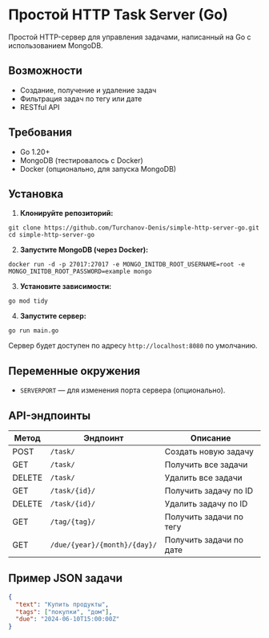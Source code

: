 ﻿
# Простой HTTP Task Server (Go)

Простой HTTP-сервер для управления задачами, написанный на Go с использованием MongoDB.

## Возможности

- Создание, получение и удаление задач
- Фильтрация задач по тегу или дате
- RESTful API

## Требования

- Go 1.20+
- MongoDB (тестировалось с Docker)
- Docker (опционально, для запуска MongoDB)

## Установка

1. **Клонируйте репозиторий:**
```
git clone https://github.com/Turchanov-Denis/simple-http-server-go.git
cd simple-http-server-go
   ```

2. **Запустите MongoDB (через Docker):**
```
docker run -d -p 27017:27017 -e MONGO_INITDB_ROOT_USERNAME=root -e MONGO_INITDB_ROOT_PASSWORD=example mongo
   ```

3. **Установите зависимости:**
```
go mod tidy
   ```

4. **Запустите сервер:**
```
go run main.go
   ```
   Сервер будет доступен по адресу `http://localhost:8080` по умолчанию.

## Переменные окружения

- `SERVERPORT` — для изменения порта сервера (опционально).

## API-эндпоинты

| Метод  | Эндпоинт                          | Описание                   |
|--------|-----------------------------------|----------------------------|
| POST   | `/task/`                          | Создать новую задачу       |
| GET    | `/task/`                          | Получить все задачи        |
| DELETE | `/task/`                          | Удалить все задачи         |
| GET    | `/task/{id}/`                     | Получить задачу по ID      |
| DELETE | `/task/{id}/`                     | Удалить задачу по ID       |
| GET    | `/tag/{tag}/`                     | Получить задачи по тегу    |
| GET    | `/due/{year}/{month}/{day}/`      | Получить задачи по дате    |

## Пример JSON задачи

```json
{
  "text": "Купить продукты",
  "tags": ["покупки", "дом"],
  "due": "2024-06-10T15:00:00Z"
}
```


